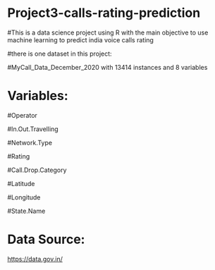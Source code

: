 # Project3-calls-rating-prediction

#This is a data science project using R with the main objective to use machine learning to predict india voice calls rating

#there is one dataset in this project:

#MyCall_Data_December_2020 with 13414 instances and 8 variables

# Variables:

#Operator

#In.Out.Travelling

#Network.Type

#Rating

#Call.Drop.Category

#Latitude

#Longitude

#State.Name

# Data Source: 
https://data.gov.in/
